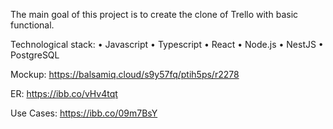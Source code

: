 The main goal of this project is to create the clone of Trello with basic functional.

Technological stack:
• Javascript
• Typescript
• React
• Node.js
• NestJS
• PostgreSQL

Mockup: https://balsamiq.cloud/s9y57fq/ptih5ps/r2278

ER: https://ibb.co/vHv4tqt

Use Cases: https://ibb.co/09m7BsY
